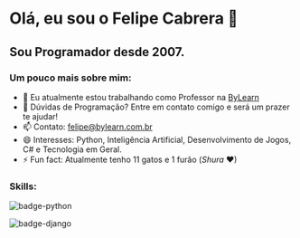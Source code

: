 # Olá, eu sou o Felipe Cabrera 👋
## Sou Programador desde 2007.

### Um pouco mais sobre mim:

- 🔭 Eu atualmente estou trabalhando como Professor na [ByLearn](https://www.bylearn.com.br)
- 🤔 Dúvidas de Programação? Entre em contato comigo e será um prazer te ajudar!
- 📫 Contato: [felipe@bylearn.com.br](mailto:felipe@bylearn.com.br)
- 😄 Interesses: Python, Inteligência Artificial, Desenvolvimento de Jogos, C# e Tecnologia em Geral.
- ⚡ Fun fact: Atualmente tenho 11 gatos e 1 furão (_Shura_ ❤)

### Skills: 

![badge-python](https://img.shields.io/badge/Python-⭐⭐⭐⭐⭐-green)

![badge-django](https://img.shields.io/badge/Django-⭐⭐⭐⭐⭐-blue)
